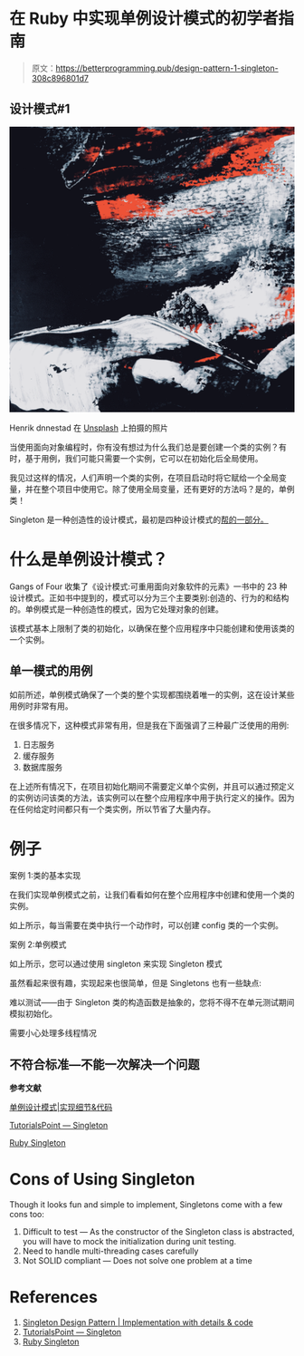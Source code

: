 # 在 Ruby 中实现单例设计模式的初学者指南

> 原文：<https://betterprogramming.pub/design-pattern-1-singleton-308c896801d7>

## 设计模式#1

![](img/5ea28276162ca101fa683546cc03bb0e.png)

Henrik dnnestad 在 [Unsplash](https://unsplash.com?utm_source=medium&utm_medium=referral) 上拍摄的照片

当使用面向对象编程时，你有没有想过为什么我们总是要创建一个类的实例？有时，基于用例，我们可能只需要一个实例，它可以在初始化后全局使用。

我见过这样的情况，人们声明一个类的实例，在项目启动时将它赋给一个全局变量，并在整个项目中使用它。除了使用全局变量，还有更好的方法吗？是的，单例类！

Singleton 是一种创造性的设计模式，最初是四种设计模式的[帮的一部分。](https://www.journaldev.com/31902/gangs-of-four-gof-design-patterns)

# 什么是单例设计模式？

Gangs of Four 收集了《设计模式:可重用面向对象软件的元素》一书中的 23 种设计模式。正如书中提到的，模式可以分为三个主要类别:创造的、行为的和结构的。单例模式是一种创造性的模式，因为它处理对象的创建。

该模式基本上限制了类的初始化，以确保在整个应用程序中只能创建和使用该类的一个实例。

## 单一模式的用例

如前所述，单例模式确保了一个类的整个实现都围绕着唯一的实例，这在设计某些用例时非常有用。

在很多情况下，这种模式非常有用，但是我在下面强调了三种最广泛使用的用例:

1.  日志服务
2.  缓存服务
3.  数据库服务

在上述所有情况下，在项目初始化期间不需要定义单个实例，并且可以通过预定义的实例访问该类的方法，该实例可以在整个应用程序中用于执行定义的操作。因为在任何给定时间都只有一个类实例，所以节省了大量内存。

# 例子

案例 1:类的基本实现

在我们实现单例模式之前，让我们看看如何在整个应用程序中创建和使用一个类的实例。

如上所示，每当需要在类中执行一个动作时，可以创建 config 类的一个实例。

案例 2:单例模式

如上所示，您可以通过使用 singleton 来实现 Singleton 模式

虽然看起来很有趣，实现起来也很简单，但是 Singletons 也有一些缺点:

难以测试——由于 Singleton 类的构造函数是抽象的，您将不得不在单元测试期间模拟初始化。

需要小心处理多线程情况

## 不符合标准—不能一次解决一个问题

**参考文献**

[单例设计模式|实现细节&代码](https://www.youtube.com/watch?v=oeQWxhlnCHM)

[TutorialsPoint — Singleton](https://www.tutorialspoint.com/design_pattern/singleton_pattern.htm)

[Ruby Singleton](https://github.com/ruby/ruby/blob/master/lib/singleton.rb)

# **Cons of Using Singleton**

Though it looks fun and simple to implement, Singletons come with a few cons too:

1.  Difficult to test — As the constructor of the Singleton class is abstracted, you will have to mock the initialization during unit testing.
2.  Need to handle multi-threading cases carefully
3.  Not SOLID compliant — Does not solve one problem at a time

# **References**

1.  [Singleton Design Pattern | Implementation with details & code](https://www.youtube.com/watch?v=oeQWxhlnCHM)
2.  [TutorialsPoint — Singleton](https://www.tutorialspoint.com/design_pattern/singleton_pattern.htm)
3.  [Ruby Singleton](https://github.com/ruby/ruby/blob/master/lib/singleton.rb)